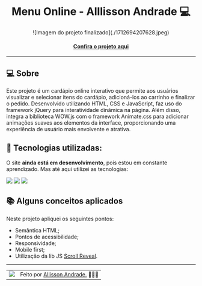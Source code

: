 <h1 align="center">Menu Online - Alllisson Andrade 💻</h1>
<div align="center">
![Imagem do projeto finalizado](./1712694207628.jpeg)
</div>
<h4 align="center"><a href="https://menu-online-projeto.000webhostapp.com/">Confira o projeto aqui</a></h4>

---

## 💻 Sobre

Este projeto é um cardápio online interativo que permite aos usuários visualizar e selecionar itens do cardápio, adicioná-los ao carrinho e finalizar o pedido. Desenvolvido utilizando HTML, CSS e JavaScript, faz uso do framework jQuery para interatividade dinâmica na página. Além disso, integra a biblioteca WOW.js com o framework Animate.css para adicionar animações suaves aos elementos da interface, proporcionando uma experiência de usuário mais envolvente e atrativa.


## 🧠 Tecnologias utilizadas:

O site **ainda está em desenvolvimento**, pois estou em constante aprendizado. Mas até aqui utilizei as tecnologias:

<div>
    <img src="https://img.shields.io/badge/HTML5-E34F26?style=for-the-badge&logo=html5&logoColor=white" />
    <img src="https://img.shields.io/badge/CSS3-1572B6?style=for-the-badge&logo=css3&logoColor=white" />
    <img src="https://img.shields.io/badge/JavaScript-F7DF1E?style=for-the-badge&logo=javascript&logoColor=black" />
</div>

## 📚 Alguns conceitos aplicados

Neste projeto apliquei os seguintes pontos:
+ Semântica HTML;
+ Pontos de acessibilidade;
+ Responsividade;
+ Mobile first;
+ Utilização da lib JS <a href="https://scrollrevealjs.org">Scroll Reveal</a>.

---

<table>
  <tr>
    <td>
      <img src="https://github.com/allissonandrade.png" width="100px" />
    </td>
    <td>
      Feito por <a href="https://github.com/allissonandrade">Allisson Andrade.</a> 🙋🏿‍♂️
    </td>
  </tr>
</table>
